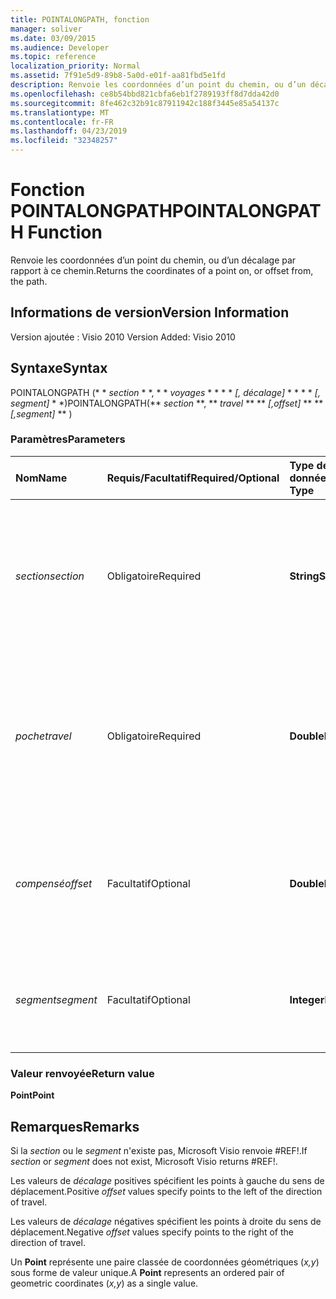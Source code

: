 ```yaml
---
title: POINTALONGPATH, fonction
manager: soliver
ms.date: 03/09/2015
ms.audience: Developer
ms.topic: reference
localization_priority: Normal
ms.assetid: 7f91e5d9-89b8-5a0d-e01f-aa81fbd5e1fd
description: Renvoie les coordonnées d’un point du chemin, ou d’un décalage par rapport à ce chemin.
ms.openlocfilehash: ce8b54bbd821cbfa6eb1f2789193ff8d7dda42d0
ms.sourcegitcommit: 8fe462c32b91c87911942c188f3445e85a54137c
ms.translationtype: MT
ms.contentlocale: fr-FR
ms.lasthandoff: 04/23/2019
ms.locfileid: "32348257"
---
```

# <a name="pointalongpath-function"></a><span data-ttu-id="a3624-103">Fonction POINTALONGPATH</span><span class="sxs-lookup"><span data-stu-id="a3624-103">POINTALONGPATH Function</span></span>

<span data-ttu-id="a3624-104">Renvoie les coordonnées d’un point du chemin, ou d’un décalage par rapport à ce chemin.</span><span class="sxs-lookup"><span data-stu-id="a3624-104">Returns the coordinates of a point on, or offset from, the path.</span></span>
  
## <a name="version-information"></a><span data-ttu-id="a3624-105">Informations de version</span><span class="sxs-lookup"><span data-stu-id="a3624-105">Version Information</span></span>

<span data-ttu-id="a3624-106">Version ajoutée : Visio 2010
</span><span class="sxs-lookup"><span data-stu-id="a3624-106">Version Added: Visio 2010</span></span> 
  
## <a name="syntax"></a><span data-ttu-id="a3624-107">Syntaxe</span><span class="sxs-lookup"><span data-stu-id="a3624-107">Syntax</span></span>

<span data-ttu-id="a3624-108">POINTALONGPATH (\* \* *section* \* \*, \* \* *voyages* \* \* \* \* *[, décalage]* \* \* \* \* *[, segment]* \* \*)</span><span class="sxs-lookup"><span data-stu-id="a3624-108">POINTALONGPATH(\*\* *section* \*\*, \*\* *travel* \*\* \*\* *[,offset]* \*\* \*\* *[,segment]* \*\* )</span></span> 
  
### <a name="parameters"></a><span data-ttu-id="a3624-109">Paramètres</span><span class="sxs-lookup"><span data-stu-id="a3624-109">Parameters</span></span>

|<span data-ttu-id="a3624-110">**Nom**</span><span class="sxs-lookup"><span data-stu-id="a3624-110">**Name**</span></span>|<span data-ttu-id="a3624-111">**Requis/Facultatif**</span><span class="sxs-lookup"><span data-stu-id="a3624-111">**Required/Optional**</span></span>|<span data-ttu-id="a3624-112">**Type de données**</span><span class="sxs-lookup"><span data-stu-id="a3624-112">**Data Type**</span></span>|<span data-ttu-id="a3624-113">**Description**</span><span class="sxs-lookup"><span data-stu-id="a3624-113">**Description**</span></span>|
|:-----|:-----|:-----|:-----|
| <span data-ttu-id="a3624-114">_section_</span><span class="sxs-lookup"><span data-stu-id="a3624-114">_section_</span></span> <br/> |<span data-ttu-id="a3624-115">Obligatoire</span><span class="sxs-lookup"><span data-stu-id="a3624-115">Required</span></span>  <br/> |<span data-ttu-id="a3624-116">**String**</span><span class="sxs-lookup"><span data-stu-id="a3624-116">**String**</span></span> <br/> |<span data-ttu-id="a3624-117">Section Geometry qui représente le chemin, spécifiée par une référence à sa cellule Path (par exemple Geometry1.Path).</span><span class="sxs-lookup"><span data-stu-id="a3624-117">The Geometry section that represents the path, specified by a reference to its Path cell (for example, Geometry1.Path).</span></span>  <br/> |
| <span data-ttu-id="a3624-118">_poche_</span><span class="sxs-lookup"><span data-stu-id="a3624-118">_travel_</span></span> <br/> |<span data-ttu-id="a3624-119">Obligatoire</span><span class="sxs-lookup"><span data-stu-id="a3624-119">Required</span></span>  <br/> |<span data-ttu-id="a3624-120">**Double**</span><span class="sxs-lookup"><span data-stu-id="a3624-120">**Double**</span></span> <br/> |<span data-ttu-id="a3624-121">Pourcentage du chemin parcouru du point de début au point de fin qui identifie le point.</span><span class="sxs-lookup"><span data-stu-id="a3624-121">The percentage of the path traversed, from the begin point to the end point that identifies the point.</span></span> <span data-ttu-id="a3624-122">La valeur doit être comprise entre 0 et 1.</span><span class="sxs-lookup"><span data-stu-id="a3624-122">Must be between 0 and 1.</span></span>  <br/> |
| <span data-ttu-id="a3624-123">_compensé_</span><span class="sxs-lookup"><span data-stu-id="a3624-123">_offset_</span></span> <br/> |<span data-ttu-id="a3624-124">Facultatif</span><span class="sxs-lookup"><span data-stu-id="a3624-124">Optional</span></span>  <br/> |<span data-ttu-id="a3624-125">**Double**</span><span class="sxs-lookup"><span data-stu-id="a3624-125">**Double**</span></span> <br/> |<span data-ttu-id="a3624-126">Distance dont le point est décalé par rapport au chemin.</span><span class="sxs-lookup"><span data-stu-id="a3624-126">The distance that the point is offset from the path.</span></span> <span data-ttu-id="a3624-127">Voir la section Remarques pour plus d’informations.</span><span class="sxs-lookup"><span data-stu-id="a3624-127">See Remarks for more information.</span></span>  <br/> |
| <span data-ttu-id="a3624-128">_segment_</span><span class="sxs-lookup"><span data-stu-id="a3624-128">_segment_</span></span> <br/> |<span data-ttu-id="a3624-129">Facultatif</span><span class="sxs-lookup"><span data-stu-id="a3624-129">Optional</span></span>  <br/> |<span data-ttu-id="a3624-130">**Integer**</span><span class="sxs-lookup"><span data-stu-id="a3624-130">**Integer**</span></span> <br/> |<span data-ttu-id="a3624-131">Segment de base 1 du chemin sur lequel calculer les coordonnées.</span><span class="sxs-lookup"><span data-stu-id="a3624-131">The 1-based segment of the path in which to calculate the coordinates.</span></span>  <br/> |
   
### <a name="return-value"></a><span data-ttu-id="a3624-132">Valeur renvoyée</span><span class="sxs-lookup"><span data-stu-id="a3624-132">Return value</span></span>

 <span data-ttu-id="a3624-133">**Point**</span><span class="sxs-lookup"><span data-stu-id="a3624-133">**Point**</span></span>
  
## <a name="remarks"></a><span data-ttu-id="a3624-134">Remarques</span><span class="sxs-lookup"><span data-stu-id="a3624-134">Remarks</span></span>

<span data-ttu-id="a3624-135">Si la _section_ ou le _segment_ n'existe pas, Microsoft Visio renvoie #REF!.</span><span class="sxs-lookup"><span data-stu-id="a3624-135">If  _section_ or  _segment_ does not exist, Microsoft Visio returns #REF!.</span></span> 
  
<span data-ttu-id="a3624-136">Les valeurs de *décalage* positives spécifient les points à gauche du sens de déplacement.</span><span class="sxs-lookup"><span data-stu-id="a3624-136">Positive  *offset*  values specify points to the left of the direction of travel.</span></span> 
  
<span data-ttu-id="a3624-137">Les valeurs de *décalage* négatives spécifient les points à droite du sens de déplacement.</span><span class="sxs-lookup"><span data-stu-id="a3624-137">Negative  *offset*  values specify points to the right of the direction of travel.</span></span> 
  
<span data-ttu-id="a3624-138">Un **Point** représente une paire classée de coordonnées géométriques (*x,y*) sous forme de valeur unique.</span><span class="sxs-lookup"><span data-stu-id="a3624-138">A **Point** represents an ordered pair of geometric coordinates (*x,y*) as a single value.</span></span> 
  

